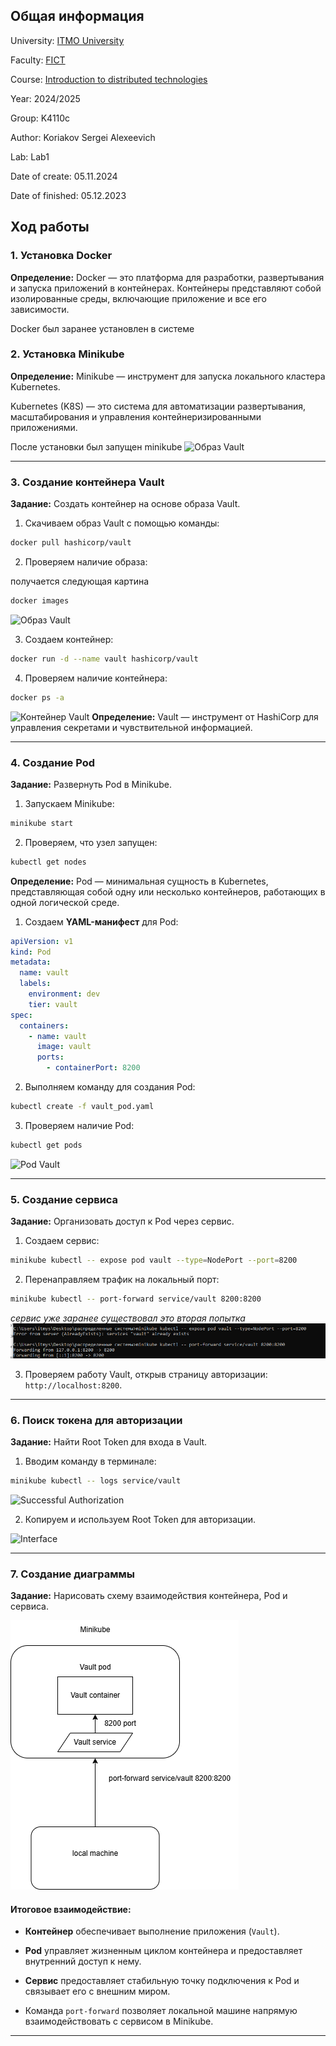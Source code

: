## Общая информация
University: [ITMO University](https://itmo.ru/ru/)

Faculty: [FICT](https://fict.itmo.ru)

Course: [Introduction to distributed technologies](https://github.com/itmo-ict-faculty/introduction-to-distributed-technologies)

Year: 2024/2025

Group: K4110c

Author: Koriakov Sergei Alexeevich

Lab: Lab1

Date of create: 05.11.2024

Date of finished: 05.12.2023


## Ход работы

### 1. Установка Docker

**Определение:**  Docker — это платформа для разработки, развертывания и
запуска приложений в контейнерах. Контейнеры представляют собой
изолированные среды, включающие приложение и все его зависимости.

Docker был заранее установлен в системе

### 2. Установка Minikube

**Определение:**  Minikube — инструмент для запуска локального кластера Kubernetes. 

Kubernetes (K8S) — это система для
автоматизации развертывания, масштабирования и управления
контейнеризированными приложениями.

После установки был запущен minikube
![Образ Vault](/pics/1.png)

---

### 3. Создание контейнера Vault

**Задание:**  Создать контейнер на основе образа Vault.

1. Скачиваем образ Vault с помощью команды:

```bash
docker pull hashicorp/vault
```

2. Проверяем наличие образа:

получается следующая картина
```bash
docker images
```


![Образ Vault](/pics/2.png)

3. Создаем контейнер:

```bash
docker run -d --name vault hashicorp/vault
```

4. Проверяем наличие контейнера:

```bash
docker ps -a
```


![Контейнер Vault](/pics/3.png)
**Определение:**  Vault — инструмент от HashiCorp для управления секретами и чувствительной информацией.

---

### 4. Создание Pod

**Задание:**  Развернуть Pod в Minikube.

1. Запускаем Minikube:

```bash
minikube start
```

2. Проверяем, что узел запущен:

```bash
kubectl get nodes
```

**Определение:**  Pod — минимальная сущность в Kubernetes, представляющая собой одну или несколько контейнеров,
работающих в одной логической среде.

1. Создаем **YAML-манифест**  для Pod:

```yaml
apiVersion: v1
kind: Pod
metadata:
  name: vault
  labels:
    environment: dev
    tier: vault
spec:
  containers:
    - name: vault
      image: vault
      ports:
        - containerPort: 8200
```

2. Выполняем команду для создания Pod:

```bash
kubectl create -f vault_pod.yaml
```

3. Проверяем наличие Pod:

```bash
kubectl get pods
```

![Pod Vault](/pics/4.png)


---

### 5. Создание сервиса

**Задание:**  Организовать доступ к Pod через сервис.

1. Создаем сервис:

```bash
minikube kubectl -- expose pod vault --type=NodePort --port=8200
```

2. Перенаправляем трафик на локальный порт:

```bash
minikube kubectl -- port-forward service/vault 8200:8200
```

*сервис уже заранее существовал это вторая попытка*
![Port-forward](pics/5.png)

3. Проверяем работу Vault, открыв страницу авторизации:
   `http://localhost:8200`.

---

### 6. Поиск токена для авторизации

**Задание:**  Найти Root Token для входа в Vault.

1. Вводим команду в терминале:

```bash
minikube kubectl -- logs service/vault
```


![Successful Authorization](/pics/6.png)

2. Копируем и используем Root Token для авторизации.

![Interface](/pics/7.png)

---

### 7. Создание диаграммы

**Задание:**  Нарисовать схему взаимодействия контейнера, Pod и сервиса.


  ![Диаграмма](pics/l1d.png)

#### Итоговое взаимодействие: 
 
- **Контейнер**  обеспечивает выполнение приложения (`Vault`).
 
- **Pod**  управляет жизненным циклом контейнера и предоставляет внутренний доступ к нему.
 
- **Сервис**  предоставляет стабильную точку подключения к Pod и связывает его с внешним миром.
 
- Команда `port-forward` позволяет локальной машине напрямую взаимодействовать с сервисом в Minikube.
---